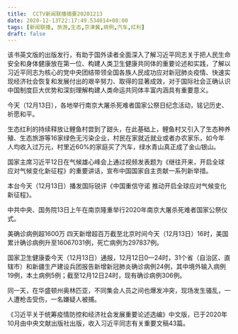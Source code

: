 ```yaml
---
title:  CCTV新闻联播摘要20201213
date: 2020-12-13T22:17:49.534014+08:00
tags: [新闻联播, 旅游,生态,京津冀,病例,汽车,红利]
draft: false
---
```


该书英文版的出版发行，有助于国外读者全面深入了解习近平同志关于把人民生命安全和身体健康放在第一位、构建人类卫生健康共同体的重要论述和实践，了解以习近平同志为核心的党中央团结带领全国各族人民成功应对新冠肺炎疫情、快速实现经济社会恢复和发展付出的艰辛努力、取得的显著成效，对于国际社会正确认识中国制度巨大优势和深刻理解构建人类命运共同体丰富内涵具有重要意义。

今天（12月13日），各地举行南京大屠杀死难者国家公祭日纪念活动，铭记历史、祈愿和平。

<span class="keywords_content">生态</span><span class="keywords_fund">红利</span>的持续释放让鲤鱼村尝到了甜头，在此基础上，鲤鱼村又引入了<span class="keywords_content">生态</span>种养殖、<span class="keywords_content">生态</span><span class="keywords_fund">旅游</span>等16家绿色无污染企业，村民在家就近就业或者办农家乐，如今年人均收入过万元，村里近60%的家庭买了<span class="keywords_fund"><span class="keywords_fund">汽车</span></span>，绿水青山真正成了金山银山。

国家主席习近平12日在气候雄心峰会上通过视频发表题为《继往开来，开启全球应对气候变化新征程》的重要讲话，宣布中国国家自主贡献一系列新举措。

本台今天（12月13日）播发国际锐评《中国重信守诺 推动开启全球应对气候变化新征程》。

中共中央、国务院13日上午在南京隆重举行2020年南京大屠杀死难者国家公祭仪式。

美确诊<span class="keywords_content">病例</span>超1600万 四天新增超百万截至北京时间今天（12月13日）16时，美国累计确诊<span class="keywords_content">病例</span>升至16067031例，死亡<span class="keywords_content">病例</span>为297837例。

国家卫生健康委今天（12月13日）通报，12月12日0—24时，31个省（自治区、直辖市）和新疆生产建设兵团报告新增新冠肺炎确诊<span class="keywords_content">病例</span>24例，其中境外输入<span class="keywords_content">病例</span>19例，本土<span class="keywords_content">病例</span>5例；截至12月12日24时，现有确诊<span class="keywords_content">病例</span>306例。

同一天，在华盛顿州奥林匹亚，不同集会人员之间也爆发冲突，现场发生骚乱，一人遭枪击受伤，一名嫌疑人被捕。

《习近平关于统筹疫情防控和经济社会发展重要论述选编》中文版，已于2020年10月由中央文献出版社出版，收入习近平同志有关重要文稿43篇。
